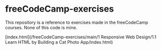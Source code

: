 # freeCodeCamp-exercises
This repository is a reference to exercises made in the freeCodeCamp courses. None of this code is mine.

[index.html](/freeCodeCamp-exercises/main/1 Responsive Web Design/1.1 Learn HTML by Building a Cat Photo App/index.html)

